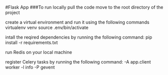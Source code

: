 #Flask App
###To run locally
pull the code
move to the root directory of the project

create a virtual environment and run it using the following commands
virtualenv venv
source .env/bin/activate

intall the reqired dependencies by running the following command:
pip install -r requirements.txt

run Redis on your local machine

register Celery tasks by running the following command:
-A app.client worker -l info -P gevent 

